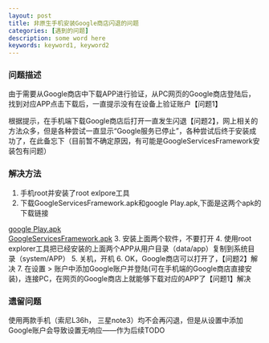 ```yaml
---
layout: post
title: 非原生手机安装Google商店闪退的问题
categories: [遇到的问题]
description: some word here
keywords: keyword1, keyword2
---
```


### 问题描述

由于需要从Google商店中下载APP进行验证，从PC网页的Google商店登陆后，找到对应APP点击下载后，一直提示没有在设备上验证账户【问题1】  

根据提示，在手机端下载Google商店后打开一直发生闪退【问题2】，网上相关的方法众多，但是各种尝试一直显示“Google服务已停止”，各种尝试后终于安装成功了，在此备忘下（目前暂不确定原因，有可能是GoogleServicesFramework安装包有问题）

### 解决方法

1. 手机root并安装了root exlpore工具  
2. 下载GoogleServicesFramework.apk和google Play.apk,下面是这两个apk的下载链接  

[google Play.apk](http://pan.baidu.com/s/1dDAuCmt)  
[GoogleServicesFramework.apk](http://pan.baidu.com/s/1gdlocUn)
3. 安装上面两个软件，不要打开
4. 使用root explorer工具把已经安装的上面两个APP从用户目录（data/app）复制到系统目录（system/APP）
5. 关机，开机
6. OK，Google商店可以打开了，【问题2】解决
7. 在设置 > 账户中添加Google账户并登陆(可在手机端的Google商店直接安装)，连接PC，在网页的Google商店上就能够下载对应的APP了【问题1】解决

### 遗留问题
  
使用两款手机（索尼L36h， 三星note3）均不会再闪退，但是从设置中添加Google账户会导致设置无响应——作为后续TODO
